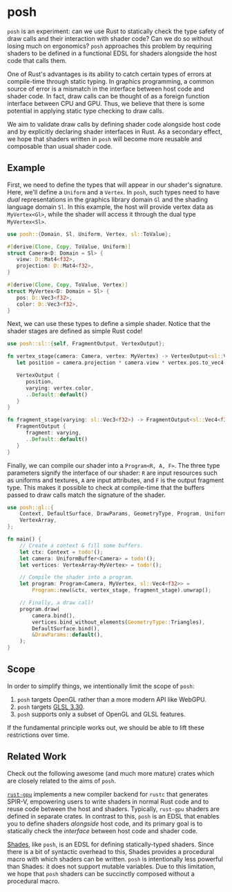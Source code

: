 # posh

`posh` is an experiment: can we use Rust to statically check the type safety of
draw calls and their interaction with shader code? Can we do so without losing
much on ergonomics? `posh` approaches this problem by requiring shaders to be
defined in a functional EDSL for shaders alongside the host code that calls
them.

One of Rust's advantages is its ability to catch certain types of errors at
compile-time through static typing. In graphics programming, a common source of
error is a mismatch in the interface between host code and shader code. In fact,
draw calls can be thought of as a foreign function interface between CPU and
GPU. Thus, we believe that there is some potential in applying static type
checking to draw calls.

We aim to validate draw calls by defining shader code alongside host code and by
explicitly declaring shader interfaces in Rust. As a secondary effect, we hope
that shaders written in `posh` will become more reusable and composable than
usual shader code.

## Example

First, we need to define the types that will appear in our shader's signature.
Here, we'll define a `Uniform` and a `Vertex`. In `posh`, such types need to
have _dual_ representations in the graphics library domain `Gl` and the shading
language domain `Sl`. In this example, the host will provide vertex data as
`MyVertex<Gl>`, while the shader will access it through the dual type
`MyVertex<Sl>`.

```rust
use posh::{Domain, Sl, Uniform, Vertex, sl::ToValue};

#[derive(Clone, Copy, ToValue, Uniform)]
struct Camera<D: Domain = Sl> {
   view: D::Mat4<f32>,
   projection: D::Mat4<f32>,
}

#[derive(Clone, Copy, ToValue, Vertex)]
struct MyVertex<D: Domain = Sl> {
   pos: D::Vec3<f32>,
   color: D::Vec3<f32>,
}

```

Next, we can use these types to define a simple shader. Notice that the shader
stages are defined as simple Rust code!
```rust
use posh::sl::{self, FragmentOutput, VertexOutput};

fn vertex_stage(camera: Camera, vertex: MyVertex) -> VertexOutput<sl::Vec3<f32>> {
   let position = camera.projection * camera.view * vertex.pos.to_vec4();

   VertexOutput {
      position,
      varying: vertex.color,
      ..Default::default()
   }
}

fn fragment_stage(varying: sl::Vec3<f32>) -> FragmentOutput<sl::Vec4<f32>> {
   FragmentOutput {
      fragment: varying,
      ..Default::default()
   }
}
```

Finally, we can compile our shader into a `Program<R, A, F>`. The three type
parameters signify the interface of our shader: `R` are input resources such as
uniforms and textures, `A` are input attributes, and `F` is the output fragment
type. This makes it possible to check at compile-time that the buffers passed to
draw calls match the signature of the shader.
```rust
use posh::gl::{
    Context, DefaultSurface, DrawParams, GeometryType, Program, UniformBuffer,
    VertexArray,
};

fn main() {
    // Create a context & fill some buffers.
    let ctx: Context = todo!();
    let camera: UniformBuffer<Camera> = todo!();
    let vertices: VertexArray<MyVertex> = todo!();

    // Compile the shader into a program.
    let program: Program<Camera, MyVertex, sl::Vec4<f32>> =
        Program::new(&ctx, vertex_stage, fragment_stage).unwrap();

    // Finally, a draw call!
    program.draw(
        camera.bind(),
        vertices.bind_without_elements(GeometryType::Triangles),
        DefaultSurface.bind(),
        &DrawParams::default(),
    );
}
```

## Scope

In order to simplify things, we intentionally limit the scope of `posh`:

1. `posh` targets OpenGL rather than a more modern API like WebGPU.
2. `posh` targets
   [GLSL 3.30](https://registry.khronos.org/OpenGL/specs/gl/GLSLangSpec.3.30.pdf).
3. `posh` supports only a subset of OpenGL and GLSL features.

If the fundamental principle works out, we should be able to lift these
restrictions over time.

## Related Work

Check out the following awesome (and much more mature) crates which are closely
related to the aims of `posh`.

[`rust-gpu`](https://github.com/EmbarkStudios/rust-gpu) implements a new
compiler backend for `rustc` that generates SPIR-V, empowering users to write
shaders in normal Rust code and to reuse code between the host and shaders.
Typically, `rust-gpu` shaders are defined in separate crates. In contrast to
this, `posh` is an EDSL that enables you to define shaders _alongside_ host
code, and its primary goal is to statically check the _interface_ between host
code and shader code.

[Shades](https://github.com/phaazon/shades), like `posh`, is an EDSL for
defining statically-typed shaders. Since there is a bit of syntactic overhead to
this, Shades provides a procedural macro with which shaders can be written.
`posh` is intentionally less powerful than Shades: it does not support mutable
variables. Due to this limitation, we hope that `posh` shaders can be succinctly
composed without a procedural macro.